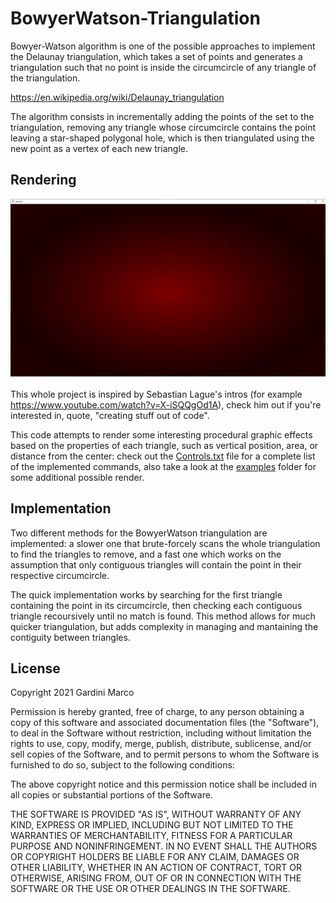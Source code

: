 # BowyerWatson-Triangulation

Bowyer-Watson algorithm is one of the possible approaches to implement the Delaunay triangulation, which takes a set of points and generates a triangulation such that no point is inside the circumcircle of any triangle of the triangulation.

https://en.wikipedia.org/wiki/Delaunay_triangulation

The algorithm consists in incrementally adding the points of the set to the triangulation, removing any triangle whose circumcircle contains the point leaving a star-shaped polygonal hole, which is then triangulated using the new point as a vertex of each new triangle.

## Rendering

![alt text](examples/red_pit.png)

This whole project is inspired by Sebastian Lague's intros (for example https://www.youtube.com/watch?v=X-iSQQgOd1A), check him out if you're interested in, quote, "creating stuff out of code".

This code attempts to render some interesting procedural graphic effects based on the properties of each triangle, such as vertical position, area, or distance from the center: check out the [Controls.txt](Controls.txt) file for a complete list of the implemented commands, also take a look at the [examples](examples) folder for some additional possible render.

## Implementation
Two different methods for the BowyerWatson triangulation are implemented: a slower one that brute-forcely scans the whole triangulation to find the triangles to remove, and a fast one which works on the assumption that only contiguous triangles will contain the point in their respective circumcircle.

The quick implementation works by searching for the first triangle containing the point in its circumcircle, then checking each contiguous triangle recoursively until no match is found. This method allows for much quicker triangulation, but adds complexity in managing and mantaining the contiguity between triangles.

## License

Copyright 2021 Gardini Marco

Permission is hereby granted, free of charge, to any person obtaining a copy of this software and associated documentation files (the "Software"), to deal in the Software without restriction, including without limitation the rights to use, copy, modify, merge, publish, distribute, sublicense, and/or sell copies of the Software, and to permit persons to whom the Software is furnished to do so, subject to the following conditions:

The above copyright notice and this permission notice shall be included in all copies or substantial portions of the Software.

THE SOFTWARE IS PROVIDED "AS IS", WITHOUT WARRANTY OF ANY KIND, EXPRESS OR IMPLIED, INCLUDING BUT NOT LIMITED TO THE WARRANTIES OF MERCHANTABILITY, FITNESS FOR A PARTICULAR PURPOSE AND NONINFRINGEMENT. IN NO EVENT SHALL THE AUTHORS OR COPYRIGHT HOLDERS BE LIABLE FOR ANY CLAIM, DAMAGES OR OTHER LIABILITY, WHETHER IN AN ACTION OF CONTRACT, TORT OR OTHERWISE, ARISING FROM, OUT OF OR IN CONNECTION WITH THE SOFTWARE OR THE USE OR OTHER DEALINGS IN THE SOFTWARE.

